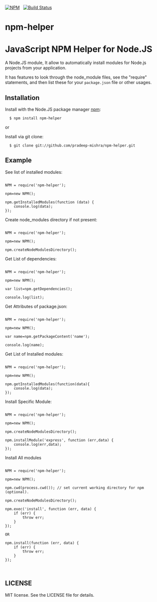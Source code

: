[![NPM](https://nodei.co/npm/npm-helper.svg?downloads=true&downloadRank=true)](https://nodei.co/npm/npm-helper/)&nbsp;&nbsp;
[![Build Status](https://travis-ci.org/pradeep-mishra/npm-helper.svg?branch=master)](https://travis-ci.org/pradeep-mishra/npm-helper)

npm-helper
========

# JavaScript NPM Helper for Node.JS

A Node.JS module,  It allow to automatically install modules for Node.js projects from your application.  

It has features to look through the node_module files, see the "require" statements, and then list these for your `package.json` file or other usages.

## Installation

  Install with the Node.JS package manager [npm](http://npmjs.org/):

      $ npm install npm-helper

or

  Install via git clone:

      $ git clone git://github.com/pradeep-mishra/npm-helper.git



## Example

See list of installed modules:

<pre lang="javascript"><code>
NPM = require('npm-helper');

npm=new NPM();

npm.getInstalledModules(function (data) {
    console.log(data);
});
</code></pre>


Create node_modules directory if not present:

<pre lang="javascript"><code>
NPM = require('npm-helper');

npm=new NPM();

npm.createNodeModulesDirectory();
</code></pre>



Get List of dependencies:

<pre lang="javascript"><code>
NPM = require('npm-helper');

npm=new NPM();

var list=npm.getDependencies();

console.log(list);
</code></pre>


Get Attributes of package.json:

<pre lang="javascript"><code>
NPM = require('npm-helper');

npm=new NPM();

var name=npm.getPackageContent('name');

console.log(name);
</code></pre>



Get List of Installed modules:

<pre lang="javascript"><code>
NPM = require('npm-helper');

npm=new NPM();

npm.getInstalledModules(function(data){
    console.log(data);
});
</code></pre>



Install Specific Module:

<pre lang="javascript"><code>
NPM = require('npm-helper');

npm=new NPM();

npm.createNodeModulesDirectory();

npm.installModule('express', function (err,data) {
    console.log(err,data);
});
</code></pre>


Install All modules
<pre lang="javascript"><code>
NPM = require('npm-helper');

npm=new NPM();

npm.cwd(process.cwd()); // set current working directory for npm (optional).

npm.createNodeModulesDirectory();

npm.exec('install', function (err, data) {
    if (err) {
        throw err;
    }
});

OR

npm.install(function (err, data) {
    if (err) {
        throw err;
    }
});


</code></pre>

## LICENSE

MIT license. See the LICENSE file for details.



